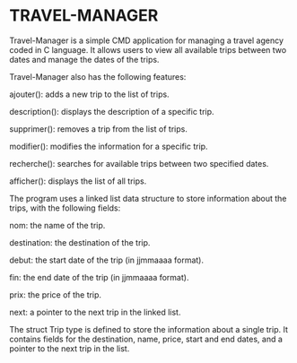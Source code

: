 # TRAVEL-MANAGER
Travel-Manager is a simple CMD application for managing a travel agency coded in C language. It allows users to view all available trips between two dates and manage the dates of the trips.

Travel-Manager also has the following features:

ajouter(): adds a new trip to the list of trips.

description(): displays the description of a specific trip.

supprimer(): removes a trip from the list of trips.

modifier(): modifies the information for a specific trip.

recherche(): searches for available trips between two specified dates.

afficher(): displays the list of all trips.

The program uses a linked list data structure to store information about the trips, with the following fields:

nom: the name of the trip.

destination: the destination of the trip.

debut: the start date of the trip (in jjmmaaaa format).

fin: the end date of the trip (in jjmmaaaa format).

prix: the price of the trip.

next: a pointer to the next trip in the linked list.

The struct Trip type is defined to store the information about a single trip. It contains fields for the destination, name, price, start and end dates, and a pointer to the next trip in the list. 
